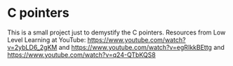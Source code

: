 # C pointers

This is a small project just to demystify the C pointers.
Resources from Low Level Learning at YouTube:
https://www.youtube.com/watch?v=2ybLD6_2gKM
and
https://www.youtube.com/watch?v=egRIkkBEttg
and
https://www.youtube.com/watch?v=q24-QTbKQS8
